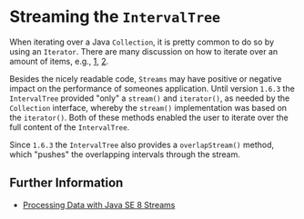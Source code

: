 # Streaming the `IntervalTree`

When iterating over a Java `Collection`, it is pretty common to do so
by using an `Iterator`. There are many discussion on how to iterate over
an amount of items, e.g.,
[1](https://stackoverflow.com/questions/31210791/iterator-versus-stream-of-java-8),
[2](http://blog.takipi.com/benchmark-how-java-8-lambdas-and-streams-can-make-your-code-5-times-slower/).

Besides the nicely readable code, `Streams` may have positive or negative
impact on the performance of someones application. Until version `1.6.3`
the `IntervalTree` provided "only" a `stream()` and `iterator()`, as needed by
the `Collection` interface, whereby the `stream()` implementation was
based on the `iterator()`. Both of these methods enabled the user to iterate
over the full content of the `IntervalTree`.

Since `1.6.3` the `IntervalTree` also provides a `overlapStream()` method,
which "pushes" the overlapping intervals through the stream.

## Further Information

- [Processing Data with Java SE 8 Streams](http://www.oracle.com/technetwork/articles/java/ma14-java-se-8-streams-2177646.html)